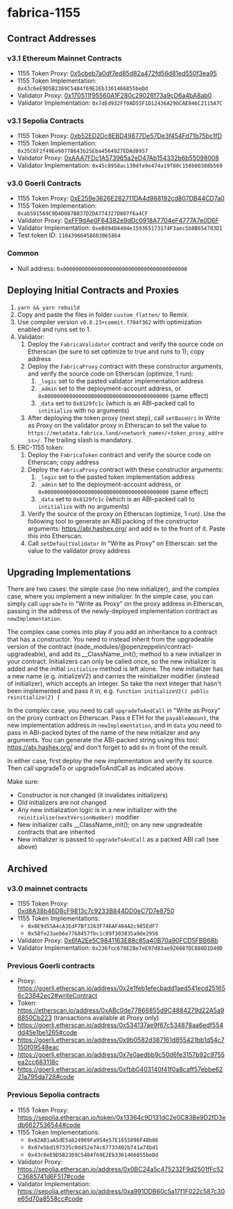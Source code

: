 # fabrica-1155

## Contract Addresses

### v3.1 Ethereum Mainnet Contracts
- 1155 Token Proxy: [0x5cbeb7a0df7ed85d82a472fd56d81ed550f3ea95](https://etherscan.io/token/0x5cbeb7a0df7ed85d82a472fd56d81ed550f3ea95#readProxyContract)
- 1155 Token Implementation: `0x43c6eE9D5B2369C5484f69E2Eb3361466855beDd`
- Validator Proxy: [0x170511f95560A1F280c29026f73a9cD6a4bA8ab0](https://etherscan.io/address/0x170511f95560A1F280c29026f73a9cD6a4bA8ab0#readProxyContract)
- Validator Implementation: `0x7dEd932Ff0AD55F1D12436A29bCAE846C2115A7C`

### v3.1 Sepolia Contracts
- 1155 Token Proxy: [0xb52ED2Dc8EBD49877De57De3f454Fd71b75bc1fD](https://sepolia.etherscan.io/token/0xb52ED2Dc8EBD49877De57De3f454Fd71b75bc1fD#readProxyContract)
- 1155 Token Implementation: `0x35C6F2f49Ee9077B643b25Eba4564927EDAd8957`
- Validator Proxy: [0xAAA7FDc1A573965a2eD47Ab154332b6b55098008](https://sepolia.etherscan.io/address/0xAAA7FDc1A573965a2eD47Ab154332b6b55098008#readProxyContract)
- Validator Implementation: `0x45c8958ac130dfe9e474a19f80c158b80388b569`

### v3.0 Goerli Contracts
- 1155 Token Proxy: [0xE259e3626E282711DA4d988192cd807DB44CD7a0](https://goerli.etherscan.io/token/0xe259e3626e282711da4d988192cd807db44cd7a0#readProxyContract)
- 1155 Token Implementation: `0xab591569C9D4D087B037D2DA774327D807f6a4CF`
- Validator Proxy: [0xFF9dAe0F64382e9dDc0918A7704eF4777A7e0D6F](https://goerli.etherscan.io/address/0xFF9dAe0F64382e9dDc0918A7704eF4777A7e0D6F#readProxyContract)
- Validator Implementation: `0xeB894D4404e159365173174F3aec5b8B654783D1`
- Test token ID: `11043966458603065864`

### Common
- Null address: `0x0000000000000000000000000000000000000000`

## Deploying Initial Contracts and Proxies
1. `yarn && yarn rebuild`
2. Copy and paste the files in folder `custom_flatten/` to Remix.
3. Use compiler version `v0.8.23+commit.f704f362` with optimization enabled and runs set to 1.
4. Validator:
   1. Deploy the `FabricaValidator` contract and verify the source code on Etherscan (be sure to set optimize to true and runs to 1); copy address
   2. Deploy the `FabricaProxy` contract with these constructor arguments, and verify the source code on Etherscan (optimize, 1 run):
      1. `_logic` set to the pasted validator implementation address
      2. `_admin` set to the deployment-account address, or `0x0000000000000000000000000000000000000000` (same effect)
      3. `_data` set to `0x8129fc1c` (which is an ABI-packed call to `intitialize` with no arguments)
   3. After deploying the token proxy (next step), call `setBaseUri` in Write as Proxy on the validator proxy in Etherscan
      to set the value to `https://metadata.fabrica.land/<network_name>/<token_proxy_address>/`. The trailing
      slash is mandatory.
5. ERC-1155 token:
   1. Deploy the `FabricaToken` contract and verify the source code on Etherscan; copy address
   2. Deploy the `FabricaProxy` contract with these constructor arguments:
      1. `_logic` set to the pasted token implementation address
      2. `_admin` set to the deployment-account address, or `0x0000000000000000000000000000000000000000` (same effect)
      3. `_data` set to `0x8129fc1c` (which is an ABI-packed call to `intitialize` with no arguments)
   3. Verify the source of the proxy on Etherscan (optimize, 1 run). Use the following tool to generate an ABI packing
      of the constructor arguments: https://abi.hashex.org/ and add `0x` to the front of it. Paste this into Etherscan.
   4. Call `setDefaultValidator` in "Write as Proxy" on Etherscan: set the value to the validator proxy address

## Upgrading Implementations

There are two cases: the simple case (no new initializer), and the complex case, where you implement a new initializer.
In the simple case, you can simply call `upgradeTo` in "Write as Proxy" on the proxy address in Etherscan, passing in
the address of the newly-deployed implementation contract as `newImplementation`.

The complex case comes into play if you add an inheritance to a contract that has a constructor. You need to instead
inherit from the upgradeable version of the contract (node_modules/@openzeppelin/contract-upgradeable), and add its
__ClassName_init(); method to a new initializer in your contract. Initializers can only be called once, so the new
initializer is added and the initial `initialize` method is left alone. The new initializer has a new name
(e.g. initializeV2) and carries the reinitializer modifier (instead of initializer), which accepts an integer. So take
the next integer that hasn't been implemented and pass it in, e.g. `function initializeV2() public reinitialize(2) {`

In the complex case, you need to call `upgradeToAndCall` in "Write as Proxy" on the proxy contract on Etherscan.
Pass `0` ETH for the `payableAmount`, the new implementation address in `newImplementation`, and in `data` you need
to pass in ABI-packed bytes of the name of the new initializer and any arguments. You can generate the ABI-packed
string using this tool: https://abi.hashex.org/ and don't forget to add `0x` in front of the result.

In either case, first deploy the new implementation and verify its source. Then call upgradeTo or upgradeToAndCall
as indicated above.

Make sure:
- Constructor is not changed (it invalidates initializers)
- Old initializers are not changed
- Any new initialization logic is in a new initializer with the `reinitialize(nextVersionNumber)` modifier
- New initializer calls __ClassName_init(); on any new upgradeable contracts that are inherited
- New initializer is passed to `upgradeToAndCall` as a packed ABI call (see above)

## Archived

### v3.0 mainnet contracts
- 1155 Token Proxy: [0xd8A38b46D8cF9813c7c9233B844DD0eC7D7e8750](https://etherscan.io/token/0xd8a38b46d8cf9813c7c9233b844dd0ec7d7e8750#readProxyContract)
- 1155 Token Implementations:
  - `0x8E9d55A4cA3EdF7Bf3263F746AF404A2c985EdF7`
  - `0x58fe23aeb6e7768457fbc1c89f303835a9de2956`
- Validator Proxy: [0x6fA2Ee5C9841163E88c85a40B70a90FCD5FBB68b](https://etherscan.io/address/0x6fa2ee5c9841163e88c85a40b70a90fcd5fbb68b#readProxyContract)
- Validator Implementation: `0x236fcc678E28e7eE97d83ae926087DC880D1D40D`

### Previous Goerli contracts
- Proxy: https://goerli.etherscan.io/address/0x2e1feb1efecbadd1aed541ecd251656c23842ec2#writeContract
- Token: https://etherscan.io/address/0xABc0de77866855d9C4884279d22A5a98850Cb223 (transactions available at Proxy only)
- https://goerli.etherscan.io/address/0x534137ae9f67c534878aa6edf554dd45e1be1265#code
- https://goerli.etherscan.io/address/0x9b0582d387161d855421bb1d54c7150f09548eac
- https://goerli.etherscan.io/address/0x7e0aedbb9c50d6fe3157b92c9755ea2cc683118c
- https://goerli.etherscan.io/address/0xfbb0403140f41f0a8caff57ebbe6221a795da728#code

### Previous Sepolia contracts
- 1155 Token Proxy: https://sepolia.etherscan.io/token/0x13364c9D131dC2e0C83Be9D2fD3edb6627536544#code
- 1155 Token Implementations:
  - `0x62AB1aA5dE5a824969Fa954e57E1655896F48b86`
  - `0x07e5bd197335c0d452e74c67733402b741a74bd1`
  - `0x43c6eE9D5B2369C5484f69E2Eb3361466855beDd`
- Validator Proxy: https://sepolia.etherscan.io/address/0x0BC24a5c475232F9d2501fFc52C3685741d6F517#code
- Validator Implementation: https://sepolia.etherscan.io/address/0xa991DDB60c5a17f1F022c587c30e65d70a8558cc#code

